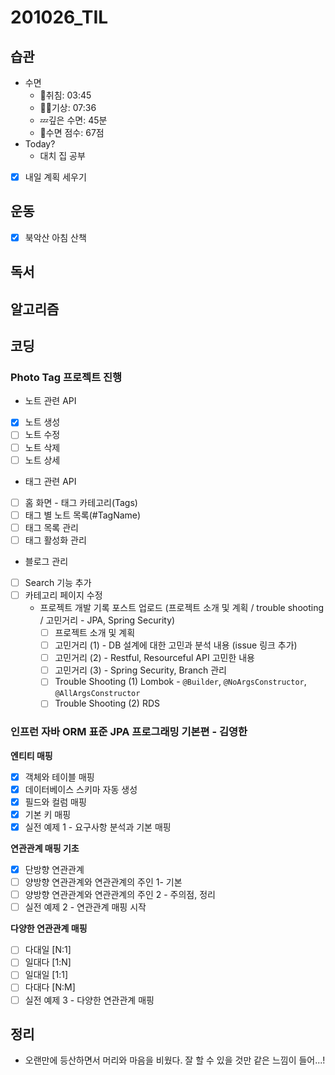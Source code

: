 # 201026_TIL

## 습관
- 수면
  - 🛌취침: 03:45
  - 🙆‍♀️기상: 07:36
  - 💤깊은 수면: 45분 
  - 💯수면 점수: 67점
- Today?
  - 대치 집 공부
- [x] 내일 계획 세우기

## 운동
- [x] 북악산 아침 산책

## 독서

## 알고리즘

## 코딩
### **Photo Tag 프로젝트 진행**
* 노트 관련 API
- [x] 노트 생성
- [ ] 노트 수정
- [ ] 노트 삭제
- [ ] 노트 상세

* 태그 관련 API
- [ ] 홈 화면 - 태그 카테고리(Tags)
- [ ] 태그 별 노트 목록(#TagName)
- [ ] 태그 목록 관리
- [ ] 태그 활성화 관리

* 블로그 관리
- [ ] Search 기능 추가
- [ ] 카테고리 페이지 수정
  - 프로젝트 개발 기록 포스트 업로드 (프로젝트 소개 및 계획 / trouble shooting / 고민거리 - JPA, Spring Security)
    - [ ] 프로젝트 소개 및 계획
    - [ ] 고민거리 (1) - DB 설계에 대한 고민과 분석 내용 (issue 링크 추가)
    - [ ] 고민거리 (2) - Restful, Resourceful API 고민한 내용
    - [ ] 고민거리 (3) - Spring Security, Branch 관리
    - [ ] Trouble Shooting (1) Lombok - `@Builder`, `@NoArgsConstructor`, `@AllArgsConstructor`
    - [ ] Trouble Shooting (2) RDS

### **인프런 자바 ORM 표준 JPA 프로그래밍 기본편 - 김영한**

**엔티티 매핑**
- [x]  객체와 테이블 매핑
- [x]  데이터베이스 스키마 자동 생성
- [x]  필드와 컬럼 매핑
- [x]  기본 키 매핑
- [x]  실전 예제 1 - 요구사항 분석과 기본 매핑

**연관관계 매핑 기초**

- [x]  단방향 연관관계
- [ ]  양방향 연관관계와 연관관계의 주인 1- 기본
- [ ]  양방향 연관관계와 연관관계의 주인 2 - 주의점, 정리
- [ ]  실전 예제 2 - 연관관계 매핑 시작

**다양한 연관관계 매핑**

- [ ]  다대일 [N:1]
- [ ]  일대다 [1:N]
- [ ]  일대일 [1:1]
- [ ]  다대다 [N:M]
- [ ]  실전 예제 3 - 다양한 연관관계 매핑

## 정리
* 오랜만에 등산하면서 머리와 마음을 비웠다. 잘 할 수 있을 것만 같은 느낌이 들어...!